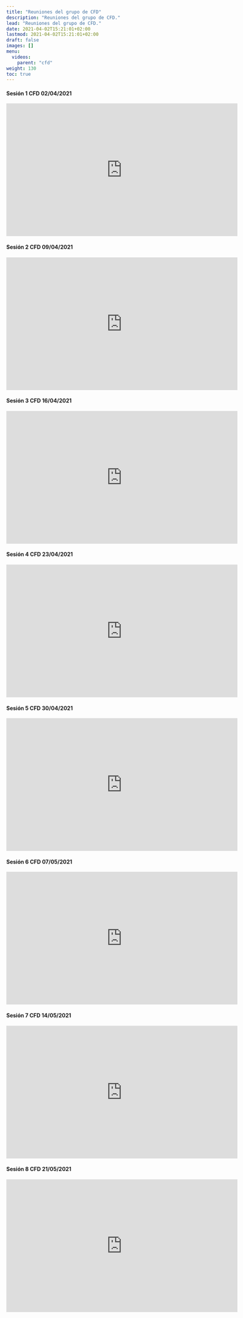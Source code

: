 ```yaml
---
title: "Reuniones del grupo de CFD"
description: "Reuniones del grupo de CFD."
lead: "Reuniones del grupo de CFD."
date: 2021-04-02T15:21:01+02:00
lastmod: 2021-04-02T15:21:01+02:00
draft: false
images: []
menu:
  videos:
    parent: "cfd"
weight: 130
toc: true
---
```


#### Sesión $1$ CFD $02/04/2021$

<iframe width="610" height="350"
  sandbox="allow-same-origin allow-scripts allow-popups"
  src="https://diode.zone/videos/embed/8b990b42-2e51-4e77-b2d5-bbab85b9c5fb?title=0&warningTitle=0&peertubeLink=0"
  frameborder="0" allowfullscreen>
</iframe>

#### Sesión $2$ CFD $09/04/2021$

<iframe width="610" height="350"
  sandbox="allow-same-origin allow-scripts allow-popups"
  src="https://diode.zone/videos/embed/bd4396c7-65da-47ab-bcd3-85b07f1831bf?title=0&warningTitle=0&peertubeLink=0"
  frameborder="0" allowfullscreen>
</iframe>

#### Sesión $3$ CFD $16/04/2021$

<iframe width="610" height="350"
  sandbox="allow-same-origin allow-scripts allow-popups"
  src="https://diode.zone/videos/embed/9ebaadc7-ca95-44dd-b86c-4077514d7055?title=0&warningTitle=0&peertubeLink=0"
  frameborder="0" allowfullscreen>
</iframe>

#### Sesión $4$ CFD $23/04/2021$

<iframe width="610" height="350"
  sandbox="allow-same-origin allow-scripts allow-popups"
  src="https://diode.zone/videos/embed/4a0f75d0-76bf-47c2-9603-59554f799e61?title=0&warningTitle=0&peertubeLink=0"
  frameborder="0" allowfullscreen>
</iframe>

#### Sesión $5$ CFD $30/04/2021$

<iframe width="610" height="350"
  sandbox="allow-same-origin allow-scripts allow-popups"
  src="https://diode.zone/videos/embed/b7b70ff5-8acc-4f74-8c66-d334b849845a?title=0&warningTitle=0&peertubeLink=0"
  frameborder="0" allowfullscreen>
</iframe>

#### Sesión $6$ CFD $07/05/2021$

<iframe width="610" height="350"
  sandbox="allow-same-origin allow-scripts allow-popups"
  src="https://diode.zone/videos/embed/06ca0bec-fe88-4f2c-8279-6a06f1a6cc1a?title=0&warningTitle=0&peertubeLink=0"
  frameborder="0" allowfullscreen>
</iframe>

#### Sesión $7$ CFD $14/05/2021$

<iframe width="610" height="350"
  sandbox="allow-same-origin allow-scripts allow-popups"
  src="https://diode.zone/videos/embed/462890fd-6123-413d-a076-f4f2bc5cb96b?title=0&warningTitle=0&peertubeLink=0"
  frameborder="0" allowfullscreen>
</iframe>

#### Sesión $8$ CFD $21/05/2021$

<iframe width="610" height="350"
  sandbox="allow-same-origin allow-scripts allow-popups"
  src="https://diode.zone/videos/embed/3b2129ff-f93a-470d-b25f-d379ae9033f4?title=0&warningTitle=0&peertubeLink=0"
  frameborder="0" allowfullscreen>
</iframe>
